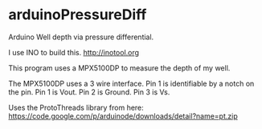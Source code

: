 arduinoPressureDiff
===================

Arduino Well depth via pressure differential.

I use INO to build this.  http://inotool.org

This program uses a MPX5100DP to measure the depth of my well.

The MPX5100DP uses a 3 wire interface.  Pin 1 is identifiable by a notch on the
pin.  Pin 1 is Vout.  Pin 2 is Ground.  Pin 3 is Vs.

Uses the ProtoThreads library from here:
https://code.google.com/p/arduinode/downloads/detail?name=pt.zip
